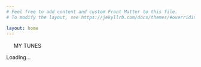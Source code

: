 ```yaml
---
# Feel free to add content and custom Front Matter to this file.
# To modify the layout, see https://jekyllrb.com/docs/themes/#overriding-theme-defaults

layout: home
---
```


<div id="spotify-status-container">
  <div class="spotify-container">
    <div class="spotify-title">
      <img src="data:image/png;base64,iVBORw0KGgoAAAANSUhEUgAAABAAAAAQCAYAAAAf8/9hAAAACXBIWXMAAA7EAAAOxAGVKw4bAAABB0lEQVQ4jZXSMUoDQRTG8d+uG0ljlT5HsBASvIKFhZ1H8ASewCs4VRrBE3gDa8HGQpBgpQlYWAQMm3VmYRxmk134YJh57/3/b2bee6NVCS1McIcnvBfsueN8xSgu3uAJrxFe4xE3mMc9Ffi76QPXfuMVU9EfDPCGH5zhsJR0l3isElr4wCem2E/2LUvnh1LSSIBnBby3dH6aS/pKkm17SnCcJJ0nyZ/YwmsBnyTJmfEMOxl8mSQP+ouPM/g8SZ5oJtVW8JwNTEIVYDsBbgrJi5gdtII90/8nEh7+MvmgAXxZgWm6riN2Q4V4idf4iN1BY1X+iwE+G/J0lku96A/mImab7X+VFbw3pKpu8AsGkkRch7KzHQAAAABJRU5ErkJggg==">
      MY TUNES
    </div>
    <div class="spotify-info">
      <p>Loading...</p>
    </div>
  </div>
</div>